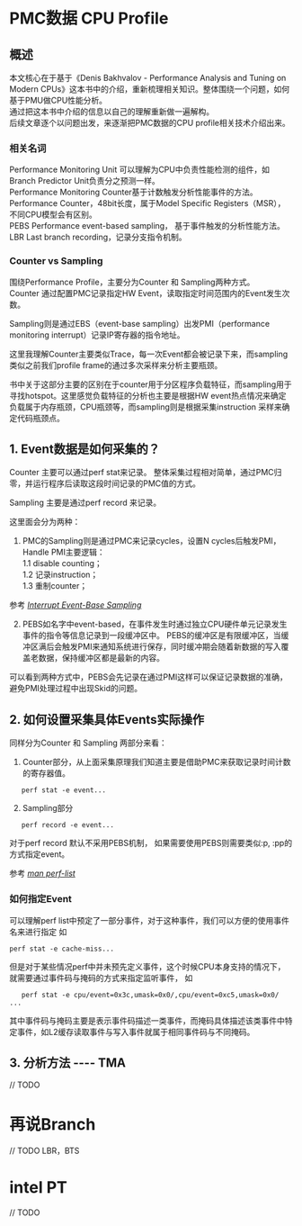 # PMC数据 CPU Profile  
## 概述  
本文核心在于基于《Denis Bakhvalov - Performance Analysis and Tuning on Modern CPUs》这本书中的介绍，重新梳理相关知识。整体围绕一个问题，如何基于PMU做CPU性能分析。  
通过把这本书中介绍的信息以自己的理解重新做一遍解构。  
后续文章逐个以问题出发，来逐渐把PMC数据的CPU profile相关技术介绍出来。  

### 相关名词  

Performance Monitoring Unit 可以理解为CPU中负责性能检测的组件，如Branch Predictor Unit负责分之预测一样。  
Performance Monitoring Counter基于计数触发分析性能事件的方法。  
Performance Counter，48bit长度，属于Model Specific Registers（MSR），不同CPU模型会有区别。  
PEBS Performance event-based sampling， 基于事件触发的分析性能方法。  
LBR Last branch recording，记录分支指令机制。  

### Counter vs Sampling
围绕Performance Profile，主要分为Counter 和 Sampling两种方式。  
Counter 通过配置PMC记录指定HW Event，读取指定时间范围内的Event发生次数。  

Sampling则是通过EBS（event-base sampling）出发PMI（performance monitoring interrupt）记录IP寄存器的指令地址。

这里我理解Counter主要类似Trace，每一次Event都会被记录下来，而sampling类似之前我们profile frame的通过多次采样来分析主要瓶颈。 

书中关于这部分主要的区别在于counter用于分区程序负载特征，而sampling用于寻找hotspot。这里感觉负载特征的分析也主要是根据HW event热点情况来确定负载属于内存瓶颈，CPU瓶颈等，而sampling则是根据采集instruction 采样来确定代码瓶颈点。  

## 1. Event数据是如何采集的？
Counter 主要可以通过perf stat来记录。 整体采集过程相对简单，通过PMC归零，并运行程序后读取这段时间记录的PMC值的方式。  

Sampling 主要是通过perf record 来记录。

这里面会分为两种：  
1. PMC的Sampling则是通过PMC来记录cycles，设置N cycles后触发PMI，Handle PMI主要逻辑：  
  1.1 disable counting；  
  1.2 记录instruction；   
  1.3 重制counter； 

参考 _[Interrupt Event-Base Sampling](https://easyperf.net/blog/2018/06/08/Advanced-profiling-topics-PEBS-and-LBR)_

2. PEBS如名字中event-based，在事件发生时通过独立CPU硬件单元记录发生事件的指令等信息记录到一段缓冲区中。 PEBS的缓冲区是有限缓冲区，当缓冲区满后会触发PMI来通知系统进行保存，同时缓冲期会随着新数据的写入覆盖老数据，保持缓冲区都是最新的内容。

可以看到两种方式中，PEBS会先记录在通过PMI这样可以保证记录数据的准确，避免PMI处理过程中出现Skid的问题。  

## 2. 如何设置采集具体Events实际操作    

同样分为Counter 和 Sampling 两部分来看：  
1. Counter部分，从上面采集原理我们知道主要是借助PMC来获取记录时间计数的寄存器值。
```
   perf stat -e event...
```  
2. Sampling部分
```
   perf record -e event...
```
对于perf record 默认不采用PEBS机制， 如果需要使用PEBS则需要类似:p, :pp的方式指定event。  

参考 _[man perf-list](https://man7.org/linux/man-pages/man1/perf-list.1.html#EVENT_MODIFIERS)_

### 如何指定Event
可以理解perf list中预定了一部分事件，对于这种事件，我们可以方便的使用事件名来进行指定
如
```
perf stat -e cache-miss...
```
但是对于某些情况perf中并未预先定义事件，这个时候CPU本身支持的情况下，就需要通过事件码与掩码的方式来指定监听事件，
如
```
   perf stat -e cpu/event=0x3c,umask=0x0/,cpu/event=0xc5,umask=0x0/ ...
```
其中事件码与掩码主要是表示事件码描述一类事件，而掩码具体描述该类事件中特定事件，如L2缓存读取事件与写入事件就属于相同事件码与不同掩码。  

## 3. 分析方法 ---- TMA
// TODO
# 再说Branch
// TODO LBR，BTS

# intel PT
// TODO
